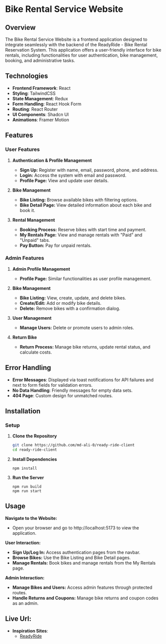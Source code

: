 # Bike Rental Service Website

## Overview

The Bike Rental Service Website is a frontend application designed to integrate seamlessly with the backend of the ReadyRide - Bike Rental Reservation System. This application offers a user-friendly interface for bike rentals, including functionalities for user authentication, bike management, booking, and administrative tasks.

## Technologies

-   **Frontend Framework**: React
-   **Styling**: TailwindCSS
-   **State Management**: Redux
-   **Form Handling**: React Hook Form
-   **Routing**: React Router
-   **UI Components**: Shadcn UI
-   **Animations**: Framer Motion

## Features

### User Features

1. **Authentication & Profile Management**

    - **Sign Up:** Register with name, email, password, phone, and address.
    - **Login:** Access the system with email and password.
    - **Profile Page:** View and update user details.

2. **Bike Management**

    - **Bike Listing:** Browse available bikes with filtering options.
    - **Bike Detail Page:** View detailed information about each bike and book it.

3. **Rental Management**
    - **Booking Process:** Reserve bikes with start time and payment.
    - **My Rentals Page:** View and manage rentals with "Paid" and "Unpaid" tabs.
    - **Pay Button:** Pay for unpaid rentals.

### Admin Features

1. **Admin Profile Management**

    - **Profile Page:** Similar functionalities as user profile management.

2. **Bike Management**

    - **Bike Listing:** View, create, update, and delete bikes.
    - **Create/Edit:** Add or modify bike details.
    - **Delete:** Remove bikes with a confirmation dialog.

3. **User Management**

    - **Manage Users:** Delete or promote users to admin roles.

4. **Return Bike**
    - **Return Process:** Manage bike returns, update rental status, and calculate costs.

## Error Handling

-   **Error Messages**: Displayed via toast notifications for API failures and next to form fields for validation errors.
-   **No Data Handling**: Friendly messages for empty data sets.
-   **404 Page**: Custom design for unmatched routes.

## Installation

### Setup

1. **Clone the Repository**

    ```bash
    git clone https://github.com/md-ali-0/ready-ride-client
    cd ready-ride-client
    ```

2. **Install Dependencies**
    ```
    npm install
    ```
3. **Run the Server**
    ```
    npm run build
    npm run start
    ```


## Usage

**Navigate to the Website:**
* Open your browser and go to http://localhost:5173 to view the application.

**User Interaction:**

* **Sign Up/Log In:** Access authentication pages from the navbar.
* **Browse Bikes:** Use the Bike Listing and Bike Detail pages.
* **Manage Rentals:** Book bikes and manage rentals from the My Rentals page.

**Admin Interaction:**

* **Manage Bikes and Users:** Access admin features through protected routes.
* **Handle Returns and Coupons:** Manage bike returns and coupon codes as an admin.

## Live Url:

- **Inspiration Sites**:
  - [ReadyRide](https://www.link.com/)